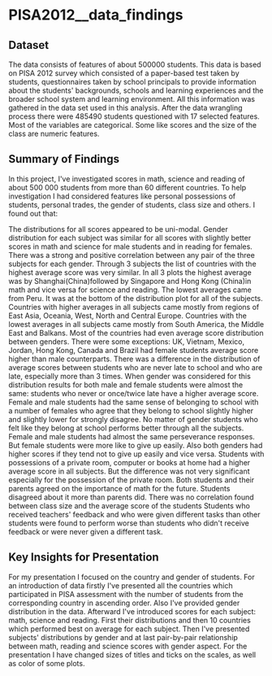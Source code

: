 # PISA2012__data_findings
## Dataset

The data consists of features of about 500000 students. This data is based on PISA 2012 survey which consisted of a paper-based test taken by students, questionnaires taken by school principals to provide information about the students' backgrounds, schools and learning experiences and the broader school system and learning environment. All this information was gathered in the data set used in this analysis.
After the data wrangling process there were 485490 students questioned with 17 selected features. Most of the variables are categorical. Some like scores and the size of the class are numeric features.


## Summary of Findings

In this project, I've investigated scores in math, science and reading of about 500 000 students from more than 60 different countries. To help investigation I had considered features like personal possessions of students, personal trades, the gender of students, class size and others. I found out that:

The distributions for all scores appeared to be uni-modal. Gender distribution for each subject was similar for all scores with slightly better scores in math and science for male students and in reading for females. There was a strong and positive correlation between any pair of the three subjects for each gender.
Through 3 subjects the list of countries with the highest average score was very similar. In all 3 plots the highest average was by Shanghai(China)followed by Singapore and Hong Kong (China)in math and vice versa for science and reading. The lowest averages came from Peru. It was at the bottom of the distribution plot for all of the subjects. Countries with higher averages in all subjects came mostly from regions of East Asia, Oceania, West, North and Central Europe. Countries with the lowest averages in all subjects came mostly from South America, the Middle East and Balkans. Most of the countries had even average score distribution between genders. There were some exceptions: UK, Vietnam, Mexico, Jordan, Hong Kong, Canada and Brazil had female students average score higher than male counterparts.
There was a difference in the distribution of average scores between students who are never late to school and who are late, especially more than 3 times. When gender was considered for this distribution results for both male and female students were almost the same: students who never or once/twice late have a higher average score.
Female and male students had the same sense of belonging to school with a number of females who agree that they belong to school slightly higher and slightly lower for strongly disagree. No matter of gender students who felt like they belong at school performs better through all the subjects.
Female and male students had almost the same perseverance responses. But female students were more like to give up easily. Also both genders had higher scores if they tend not to give up easily and vice versa.
Students with possessions of a private room, computer or books at home had a higher average score in all subjects. But the difference was not very significant especially for the possession of the private room.
Both students and their parents agreed on the importance of math for the future. Students disagreed about it more than parents did.
There was no correlation found between class size and the average score of the students
Students who received teachers' feedback and who were given different tasks than other students were found to perform worse than students who didn't receive feedback or were never given a different task.


## Key Insights for Presentation

For my presentation I focused on the country and gender of students. For an introduction of data firstly I've presented all the countries which participated in PISA assessment with the number of students from the corresponding country in ascending order. Also I've provided gender distribution in the data.
Afterward I've introduced scores for each subject: math, science and reading. First their distributions and then 10 countries which performed best on average for each subject.
Then I've presented subjects' distributions by gender and at last pair-by-pair relationship between math, reading and science scores with gender aspect.
For the presentation I have changed sizes of titles and ticks on the scales, as well as color of some plots.
